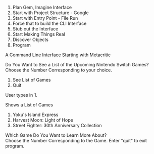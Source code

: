 1. Plan Gem, Imagine Interface
2. Start with Project Structure - Google
3. Start with Entry Point - File Run
4. Force that to build the CLI Interface
5. Stub out the Interface
6. Start Making Things Real
7. Discover Objects
8. Program

A Command Line Interface Starting with Metacritic

Do You Want to See a List of the Upcoming Nintendo Switch Games?  
Choose the Number Corresponding to your choice.
1. See List of Games
2. Quit

User types in 1.

Shows a List of Games

1. Yoku's Island Express
2. Harvest Moon: Light of Hope
3. Street Fighter: 30th Anniversary Collection

Which Game Do You Want to Learn More About?  
Choose the Number Corresponding to the Game.
Enter "quit" to exit program.
